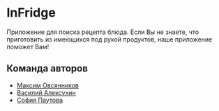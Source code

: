 
# InFridge

Приложение для поиска рецепта блюда. Если Вы не знаете, что приготовить из имеющихся под рукой продуктов, наше приложение поможет Вам!

## Команда авторов

- [Максим Овсянников](https://github.com/OvsyannikovMaksim)
- [Василий Алексухин](https://github.com/valeksukhin)
- [София Паутова](https://github.com/svpautova)

```

